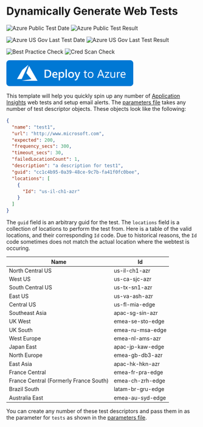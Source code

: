 # Dynamically Generate Web Tests

![Azure Public Test Date](https://azurequickstartsservice.blob.core.windows.net/badges/201-dynamic-web-tests/PublicLastTestDate.svg)
![Azure Public Test Result](https://azurequickstartsservice.blob.core.windows.net/badges/201-dynamic-web-tests/PublicDeployment.svg)

![Azure US Gov Last Test Date](https://azurequickstartsservice.blob.core.windows.net/badges/201-dynamic-web-tests/FairfaxLastTestDate.svg)
![Azure US Gov Last Test Result](https://azurequickstartsservice.blob.core.windows.net/badges/201-dynamic-web-tests/FairfaxDeployment.svg)

![Best Practice Check](https://azurequickstartsservice.blob.core.windows.net/badges/201-dynamic-web-tests/BestPracticeResult.svg)
![Cred Scan Check](https://azurequickstartsservice.blob.core.windows.net/badges/201-dynamic-web-tests/CredScanResult.svg)

[![Deploy to Azure](https://raw.githubusercontent.com/Azure/azure-quickstart-templates/master/1-CONTRIBUTION-GUIDE/images/deploytoazure.svg?sanitize=true)](https://portal.azure.com/#create/Microsoft.Template/uri/https%3a%2f%2fraw.githubusercontent.com%2fAzure%2fazure-quickstart-templates%2fmaster%2f201-dynamic-web-tests%2fazuredeploy.json)

This template will help you quickly spin up any number of
[Application Insights](https://azure.microsoft.com/en-us/services/application-insights/)
web tests and setup email alerts. The
[parameters file](./azuredeploy.parameters.json) takes any number of test
descriptor objects. These objects look like the following:

```json
{
  "name": "test1",
  "url": "http://www.microsoft.com",
  "expected": 200,
  "frequency_secs": 300,
  "timeout_secs": 30,
  "failedLocationCount": 1,
  "description": "a description for test1",
  "guid": "cc1c4b95-0a39-48ce-9c7b-fa41f0fc0bee",
  "locations": [
    {
      "Id": "us-il-ch1-azr"
    }
  ]
}
```

The `guid` field is an arbitrary guid for the test. The `locations` field is a
collection of locations to perform the test from. Here is a table of the valid
locations, and their corresponding `Id` code. Due to historical reasons, the
`Id` code sometimes does not match the actual location where the webtest is
occuring.

| Name                                   | Id                |
| -------------------------------------- | ----------------- |
| North Central US                       | us-il-ch1-azr     |
| West US                                | us-ca-sjc-azr     |
| South Central US                       | us-tx-sn1-azr     |
| East US                                | us-va-ash-azr     |
| Central US                             | us-fl-mia-edge    |
| Southeast Asia                         | apac-sg-sin-azr   |
| UK West                                | emea-se-sto-edge  |
| UK South                               | emea-ru-msa-edge  |
| West Europe                            | emea-nl-ams-azr   |
| Japan East                             | apac-jp-kaw-edge  |
| North Europe                           | emea-gb-db3-azr   |
| East Asia                              | apac-hk-hkn-azr   |
| France Central                         | emea-fr-pra-edge  |
| France Central (Formerly France South) | emea-ch-zrh-edge  |
| Brazil South                           | latam-br-gru-edge |
| Australia East                         | emea-au-syd-edge  |

You can create any number of these test descriptors and pass them in as the
parameter for `tests` as shown in the
[parameters file](./azuredeploy.parameters.json).

